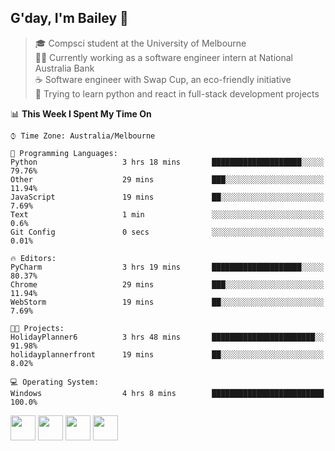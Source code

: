 ## G'day, I'm Bailey 👋

> 🎓 Compsci student at the University of Melbourne <br>
> 👨‍💻 Currently working as a software engineer intern at National Australia Bank <br>
> ☕️ Software engineer with Swap Cup, an eco-friendly initiative <br>
> 🌱 Trying to learn python and react in full-stack development projects

<!--START_SECTION:waka-->
📊 **This Week I Spent My Time On** 

```text
⌚︎ Time Zone: Australia/Melbourne

💬 Programming Languages: 
Python                   3 hrs 18 mins       ████████████████████░░░░░   79.76% 
Other                    29 mins             ███░░░░░░░░░░░░░░░░░░░░░░   11.94% 
JavaScript               19 mins             ██░░░░░░░░░░░░░░░░░░░░░░░   7.69% 
Text                     1 min               ░░░░░░░░░░░░░░░░░░░░░░░░░   0.6% 
Git Config               0 secs              ░░░░░░░░░░░░░░░░░░░░░░░░░   0.01%

🔥 Editors: 
PyCharm                  3 hrs 19 mins       ████████████████████░░░░░   80.37% 
Chrome                   29 mins             ███░░░░░░░░░░░░░░░░░░░░░░   11.94% 
WebStorm                 19 mins             ██░░░░░░░░░░░░░░░░░░░░░░░   7.69%

🐱‍💻 Projects: 
HolidayPlanner6          3 hrs 48 mins       ███████████████████████░░   91.98% 
holidayplannerfront      19 mins             ██░░░░░░░░░░░░░░░░░░░░░░░   8.02%

💻 Operating System: 
Windows                  4 hrs 8 mins        █████████████████████████   100.0%

```


<!--END_SECTION:waka-->

[<img height="40px" src="https://img.icons8.com/ios-filled/2x/linkedin.png">](https://linkedin.com/in/baileybutler1)
[<img height="40px" src="https://img.icons8.com/ios-filled/2x/github.png">](https://github.com/baely)
[<img height="40px" src="https://img.icons8.com/ios-filled/2x/salesforce.png">](https://trailblazer.me/id/baileybutler)
[<img height="40px" src="https://img.icons8.com/ios-filled/2x/instagram.png">](https://instagram.com/bae1y)
